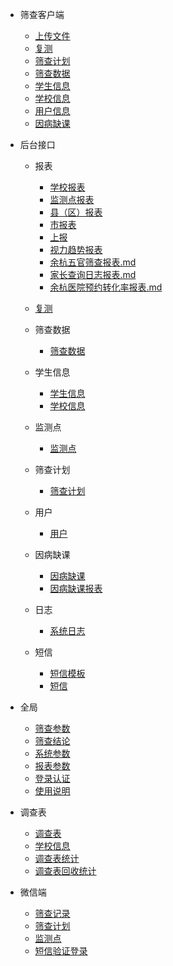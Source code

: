 - 筛查客户端
    - [上传文件](/筛查客户端/上传文件.md)
    - [复测](/筛查客户端/复测.md)
    - [筛查计划](/筛查客户端/筛查计划.md)
    - [筛查数据](/筛查客户端/筛查数据.md)
    - [学生信息](/筛查客户端/学生信息.md)
    - [学校信息](/筛查客户端/学校信息.md)
    - [用户信息](/筛查客户端/用户信息.md)
    - [因病缺课](/筛查客户端/因病缺课.md)

- 后台接口
    - 报表
        - [学校报表](/业务后台/报表/学校报表.md)
        - [监测点报表](/业务后台/报表/监测点报表.md)
        - [县（区）报表](/业务后台/报表/县（区）报表.md)
        - [市报表](/业务后台/报表/市报表.md)
        - [上报](/业务后台/报表/上报.md)
        - [视力趋势报表](/业务后台/报表/视力趋势报表.md)
        - [余杭五官筛查报表.md](/业务后台/报表/余杭五官筛查报表.md)
        - [家长查询日志报表.md](/业务后台/报表/家长查询日志报表.md)
        - [余杭医院预约转化率报表.md](/业务后台/报表/余杭预约转化率报表.md)

    - [复测](/业务后台/复测.md)
    - 筛查数据
        - [筛查数据](/业务后台/筛查数据/筛查数据.md)

    - 学生信息
        - [学生信息](/业务后台/学生信息/学生信息.md)
        - [学校信息](/业务后台/学生信息/学校信息.md)

    - 监测点
        - [监测点](/业务后台/监测点/监测点.md)

    - 筛查计划
        - [筛查计划](/业务后台/筛查计划/筛查计划.md)

    - 用户
        - [用户](/业务后台/用户/用户.md)
    - 因病缺课
        - [因病缺课](/业务后台/因病缺课/因病缺课.md)
        - [因病缺课报表](/业务后台/因病缺课/因病缺课年度报表.md)
    - 日志
        - [系统日志](/业务后台/日志/系统日志.md)
    - 短信
        - [短信模板](/业务后台/短信/短信模板.md)
        - [短信](/业务后台/短信/短信.md)
- 全局
    - [筛查参数](/全局/筛查参数.md)
    - [筛查结论](/全局/筛查结论.md)
    - [系统参数](/全局/系统参数.md)
    - [报表参数](/全局/报表参数.md)
    - [登录认证](/全局/登录认证.md)
    - [使用说明](/全局/使用说明.md)
- 调查表
    - [调查表](/调查表/调查表.md)
    - [学校信息](/调查表/学校信息.md)
    - [调查表统计](/调查表/调查表统计.md)
    - [调查表回收统计](/调查表/调查表回收统计.md)
- 微信端
    - [筛查记录](/微信端/筛查记录.md)
    - [筛查计划](/微信端/筛查计划.md)
    - [监测点](/微信端/监测点.md)
    - [短信验证登录](/微信端/短信验证登录.md)